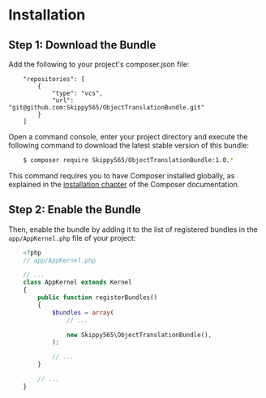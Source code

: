 # Installation

## Step 1: Download the Bundle

Add the following to your project's composer.json file:

```
    "repositories": [
        {
            "type": "vcs",
            "url": "git@github.com:Skippy565/ObjectTranslationBundle.git"
        }
    ]
```

Open a command console, enter your project directory and execute the
following command to download the latest stable version of this bundle:

```bash
    $ composer require Skippy565/ObjectTranslationBundle:1.0.*
```

This command requires you to have Composer installed globally, as explained
in the [installation chapter](https://getcomposer.org/doc/00-intro.md) of the Composer documentation.

## Step 2: Enable the Bundle

Then, enable the bundle by adding it to the list of registered bundles
in the `app/AppKernel.php` file of your project:

```php
    <?php
    // app/AppKernel.php

    // ...
    class AppKernel extends Kernel
    {
        public function registerBundles()
        {
            $bundles = array(
                // ...

                new Skippy565\ObjectTranslationBundle(),
            );

            // ...
        }

        // ...
    }
```